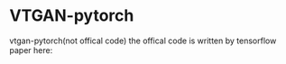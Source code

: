 # VTGAN-pytorch
vtgan-pytorch(not offical code)
the offical code is written by tensorflow
paper here:
